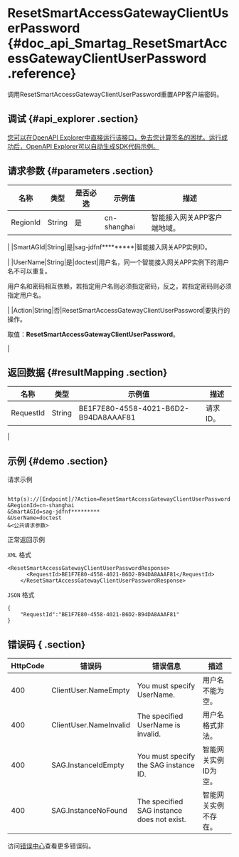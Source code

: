 # ResetSmartAccessGatewayClientUserPassword {#doc_api_Smartag_ResetSmartAccessGatewayClientUserPassword .reference}

调用ResetSmartAccessGatewayClientUserPassword重置APP客户端密码。

## 调试 {#api_explorer .section}

[您可以在OpenAPI Explorer中直接运行该接口，免去您计算签名的困扰。运行成功后，OpenAPI Explorer可以自动生成SDK代码示例。](https://api.aliyun.com/#product=Smartag&api=ResetSmartAccessGatewayClientUserPassword&type=RPC&version=2018-03-13)

## 请求参数 {#parameters .section}

|名称|类型|是否必选|示例值|描述|
|--|--|----|---|--|
|RegionId|String|是|cn-shanghai|智能接入网关APP客户端地域。

 |
|SmartAGId|String|是|sag-jdfnf\*\*\*\*\*\*\*\*\*|智能接入网关APP实例ID。

 |
|UserName|String|是|doctest|用户名，同一个智能接入网关APP实例下的用户名不可以重复。

 用户名和密码相互依赖，若指定用户名则必须指定密码，反之，若指定密码则必须指定用户名。

 |
|Action|String|否|ResetSmartAccessGatewayClientUserPassword|要执行的操作。

 取值：**ResetSmartAccessGatewayClientUserPassword**。

 |

## 返回数据 {#resultMapping .section}

|名称|类型|示例值|描述|
|--|--|---|--|
|RequestId|String|BE1F7E80-4558-4021-B6D2-B94DA8AAAF81|请求ID。

 |

## 示例 {#demo .section}

请求示例

``` {#request_demo}

http(s)://[Endpoint]/?Action=ResetSmartAccessGatewayClientUserPassword
&RegionId=cn-shanghai
&SmartAGId=sag-jdfnf*********
&UserName=doctest
&<公共请求参数>

```

正常返回示例

`XML` 格式

``` {#xml_return_success_demo}
<ResetSmartAccessGatewayClientUserPasswordResponse>
	  <RequestId>BE1F7E80-4558-4021-B6D2-B94DA8AAAF81</RequestId>
    </ResetSmartAccessGatewayClientUserPasswordResponse>
```

`JSON` 格式

``` {#json_return_success_demo}
{
	"RequestId":"BE1F7E80-4558-4021-B6D2-B94DA8AAAF81"
}
```

## 错误码 { .section}

|HttpCode|错误码|错误信息|描述|
|--------|---|----|--|
|400|ClientUser.NameEmpty|You must specify UserName.|用户名不能为空。|
|400|ClientUser.NameInvalid|The specified UserName is invalid.|用户名格式非法。|
|400|SAG.InstanceIdEmpty|You must specify the SAG instance ID.|智能网关实例ID为空。|
|400|SAG.InstanceNoFound|The specified SAG instance does not exist.|智能网关实例不存在。|

访问[错误中心](https://error-center.aliyun.com/status/product/Smartag)查看更多错误码。

